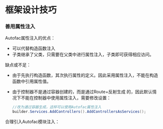 # 框架设计技巧



### 善用属性注入

Autofac属性注入的优点：

- 可以代替构造函数注入
- 子类继承了父类，只需要在父类中进行属性注入，子类即可获得相应访问。

缺点或不足：

- 由于先执行构造函数，其次执行属性的定义。因此采用属性注入，不能在构造函数中引用属性值。

- 由于控制器不是通过容器创建的，而是通过Route+反射生成 的，因此默认情况下不能在控制器中使用属性注入，需要修改设置：

  ```csharp
  //改为通过容器生成，这样可以使用Autofac属性注入
  builder.Services.AddControllers().AddControllersAsServices(); 
  ```

  

合理引入Autofac模块注入：


